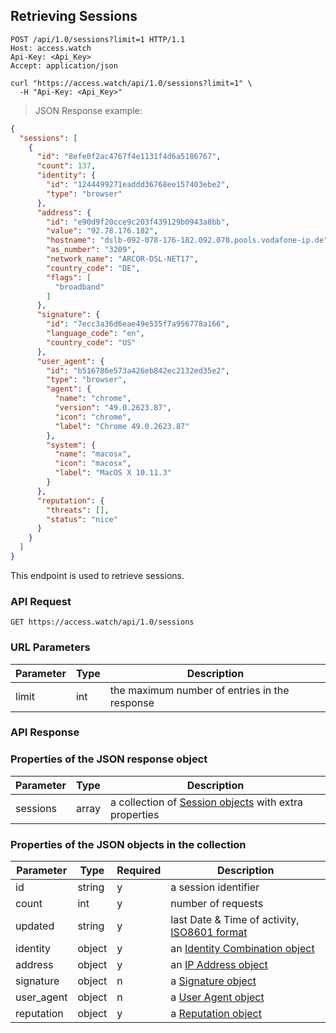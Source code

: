 ## Retrieving Sessions

```http
POST /api/1.0/sessions?limit=1 HTTP/1.1
Host: access.watch
Api-Key: <Api_Key>
Accept: application/json
```

```shell
curl "https://access.watch/api/1.0/sessions?limit=1" \
  -H "Api-Key: <Api_Key>"
```

> JSON Response example:

```json
{
  "sessions": [
    {
      "id": "8efe0f2ac4767f4e1131f4d6a5186767",
      "count": 137,
      "identity": {
        "id": "1244499271eaddd36768ee157403ebe2",
        "type": "browser"
      },
      "address": {
        "id": "e90d9f20cce9c203f439129b0943a8bb",
        "value": "92.78.176.182",
        "hostname": "dslb-092-078-176-182.092.078.pools.vodafone-ip.de",
        "as_number": "3209",
        "network_name": "ARCOR-DSL-NET17",
        "country_code": "DE",
        "flags": [
          "broadband"
        ]
      },
      "signature": {
        "id": "7ecc3a36d6eae49e535f7a956778a166",
        "language_code": "en",
        "country_code": "US"
      },
      "user_agent": {
        "id": "b516786e573a426eb842ec2132ed35e2",
        "type": "browser",
        "agent": {
          "name": "chrome",
          "version": "49.0.2623.87",
          "icon": "chrome",
          "label": "Chrome 49.0.2623.87"
        },
        "system": {
          "name": "macosx",
          "icon": "macosx",
          "label": "MacOS X 10.11.3"
        }
      },
      "reputation": {
        "threats": [],
        "status": "nice"
      }
    }
  ]
}
```

This endpoint is used to retrieve sessions.

### API Request

`GET https://access.watch/api/1.0/sessions`

### URL Parameters

Parameter | Type   | Description
--------- | ------ |-----------
limit     | int    | the maximum number of entries in the response

### API Response

### Properties of the JSON response object

Parameter  | Type   | Description
---------- | ------ | --------------------------------------------------------------------
sessions   | array  | a collection of [Session objects](#session-object) with extra properties

### Properties of the JSON objects in the collection

Parameter  | Type   | Required | Description
---------- | ------ | -------- | ---------------------------------------------
id         | string |     y    | a session identifier
count      | int    |     y    | number of requests
updated    | string |     y    | last Date & Time of activity, [ISO8601 format](https://en.wikipedia.org/wiki/ISO_8601)
identity   | object |     y    | an [Identity Combination object](#identity-combination-object)
address    | object |     y    | an [IP Address object](#ip-address-object)
signature  | object |     n    | a [Signature object](#headers-signature-object)
user_agent | object |     n    | a [User Agent object](#user-agent-object)
reputation | object |     y    | a [Reputation object](#reputation-object)

